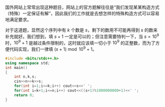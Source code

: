 国外网站上常常出现这种题目，网站上的官方题解往往是“我们发现某某构造方式（特殊）一定保证有解”，因此我们的工作就是去想怎样的特殊构造方式可以容易地满足要求。

对于这道题，显然这个序列中有 $k$ 个数是 $s$，剩下的数用不可能再得到 $s$ 的数来补充就好。我们想到，填 $s+1$ 一定是可以的；但注意需要特判一下，当 $s=10^9$ 时，$10^9+1$ 是越过条件限制的，这时就应该填一切小于 $10^9$ 的正整数，而为了方便代码实现，我们一律填 $(s+1)\bmod 10^9+1$。

```cpp
#include <bits/stdc++.h>
using namespace std;
int main()
{
    int n,k,s;
    cin>>n>>k>>s;
    for(int i=1;i<=k;i++) cout<<s<<' ';
    for(int i=k+1;i<=n;i++) cout<<((s+1)%1000000000+1)<<' ';
    return 0;
}
```